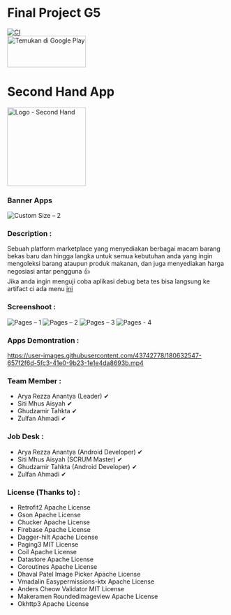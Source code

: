 # Final Project G5
[![CI](https://github.com/rrfadilah/FinalProject-G5/actions/workflows/ci.yml/badge.svg?branch=main)](https://github.com/rrfadilah/FinalProject-G5/actions/workflows/ci.yml)
<br>
<a href='https://play.google.com/store/apps/details?id=id.co.binar.secondhand&pcampaignid=pcampaignidMKT-Other-global-all-co-prtnr-py-PartBadge-Mar2515-1'>
  <img alt='Temukan di Google Play' width="180" height="72" src='https://play.google.com/intl/id/badges/static/images/badges/id_badge_web_generic.png'/>
</a>

# Second Hand App
<img alt='Logo - Second Hand' width="180" height="180" src='https://user-images.githubusercontent.com/43742778/179236694-b1007e5b-2405-4038-b3c2-8cad56d3535b.png'/>

### Banner Apps
![Custom Size – 2](https://user-images.githubusercontent.com/43742778/180656934-39910bd4-51c3-4d56-a215-eb787bc9cdda.png)

### Description :
Sebuah platform marketplace yang menyediakan berbagai macam barang bekas baru dan hingga langka untuk semua kebutuhan anda yang ingin mengoleksi barang ataupun produk makanan, dan juga menyediakan harga negosiasi antar pengguna 👍 <br>
Jika anda ingin menguji coba aplikasi debug beta tes bisa langsung ke artifact ci ada menu <a href='https://github.com/rrfadilah/FinalProject-G5/actions'>ini</a> 

### Screenshoot :
![Pages – 1](https://user-images.githubusercontent.com/43742778/180657696-8ba9aa0e-f98f-48ca-b6f3-7789f1906a7e.png)
![Pages – 2](https://user-images.githubusercontent.com/43742778/180657697-26eccce1-9cd3-42bc-8702-d69cd41930e2.png)
![Pages – 3](https://user-images.githubusercontent.com/43742778/180657689-38813b2f-eea7-41a0-9815-954ebf591b6f.png)
![Pages - 4](https://user-images.githubusercontent.com/43742778/180657701-1075b698-3a40-4e1f-b9db-94dde1fdec3a.png)

### Apps Demontration :
https://user-images.githubusercontent.com/43742778/180632547-657f2f6d-5fc3-41e0-9b23-1e1e4da8693b.mp4

### Team Member :
- Arya Rezza Anantya (Leader) ✔
- Siti Mhus Aisyah ✔
- Ghudzamir Tahkta ✔
- Zulfan Ahmadi ✔

### Job Desk :
- Arya Rezza Anantya (Android Developer) ✔
- Siti Mhus Aisyah (SCRUM Master) ✔
- Ghudzamir Tahkta (Android Developer) ✔
- Zulfan Ahmadi ✔

### License (Thanks to) :
- Retrofit2 Apache License
- Gson Apache License
- Chucker Apache License
- Firebase Apache License
- Dagger-hilt Apache License
- Paging3 MIT License
- Coil Apache License
- Datastore Apache License
- Coroutines Apache License
- Dhaval Patel Image Picker Apache License
- Vmadalin Easypermissions-ktx Apache License
- Anders Cheow Validator MIT License
- Makeramen Roundedimageview Apache License
- Okhttp3 Apache License

